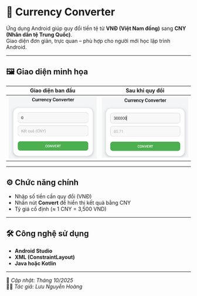 # 💱 Currency Converter

Ứng dụng Android giúp quy đổi tiền tệ từ **VNĐ (Việt Nam đồng)** sang **CNY (Nhân dân tệ Trung Quốc)**.  
Giao diện đơn giản, trực quan – phù hợp cho người mới học lập trình Android.

---

## 🖼️ Giao diện minh họa

| Giao diện ban đầu | Sau khi quy đổi |
|--------------------|-----------------|
| ![Initial](./Image/Currency1.png) | ![Result](./Image/Currency2.png) |

---

## ⚙️ Chức năng chính
- Nhập số tiền cần quy đổi (VNĐ)  
- Nhấn nút **Convert** để hiển thị kết quả bằng CNY  
- Tỷ giá cố định (≈ 1 CNY = 3,500 VND)

---

## 🛠️ Công nghệ sử dụng
- **Android Studio**
- **XML (ConstraintLayout)**
- **Java hoặc Kotlin**

---

📅 *Cập nhật: Tháng 10/2025*  
👨‍💻 *Tác giả: Lưu Nguyễn Hoàng*

